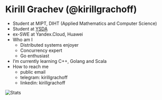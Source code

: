 # Kirill Grachev (@kirillgrachoff)
- Student at MIPT, DIHT (Applied Mathematics and Computer Science)
- Student at [YSDA](https://dataschool.yandex.com/)
- ex-SWE at Yandex.Cloud, Huawei
- Who am I
  - Distributed systems enjoyer
  - Concurrency expert
  - Go enthusiast
- I’m currently learning C++, Golang and Scala
- How to reach me
  - public email
  - telegram: kirillgrachoff
  - linkedin: kirillgrachoff

![Stats](https://github-readme-stats.vercel.app/api?username=kirillgrachoff&count_private=true&show_icons=true&theme=highcontrast)
